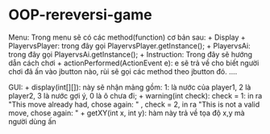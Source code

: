 ﻿# OOP-rereversi-game
Menu:
  Trong menu sẽ có các method(function) cơ bản sau:
    + Display 
    + PlayervsPlayer: trong đây gọi PlayervsPlayer.getInstance();
    + PlayervsAi:  trong đây gọi PlayervsAi.getInstance();
    + Instruction: Trong đây sẽ hướng dẫn cách chơi
    + actionPerformed(ActionEvent e): e sẽ trả về cho biết người chơi đã ấn vào jbutton nào, rùi sẽ gọi các method theo jbutton đó.
    ....
    
    
 GUI:
    + display(int[][]): này sẽ nhận mảng gồm: 1: là nước của player1, 2 là player2, 3 là nước gợi ý, 0 là ô chưa đi; 
    + warning(int check): check = 1: in ra "This move already had, chose again: " , check = 2, in ra "This is not a valid move, chose again: "
    + getXY(int x, int y): hàm này trả về tọa độ x,y mà người dùng ấn
